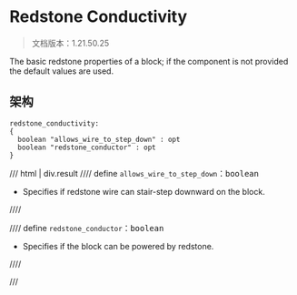 # Redstone Conductivity

> 文档版本：1.21.50.25

The basic redstone properties of a block; if the component is not provided the default values are used.

## 架构

```mcschema
redstone_conductivity:
{
  boolean "allows_wire_to_step_down" : opt
  boolean "redstone_conductor" : opt
}

```

/// html | div.result
//// define
`allows_wire_to_step_down`：<samp>boolean</samp>

- Specifies if redstone wire can stair-step downward on the block.


////


//// define
`redstone_conductor`：<samp>boolean</samp>

- Specifies if the block can be powered by redstone.


////


///

